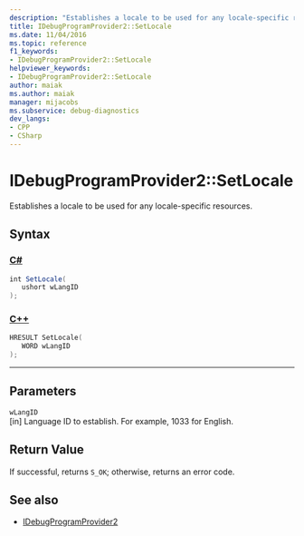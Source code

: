 ```yaml
---
description: "Establishes a locale to be used for any locale-specific resources."
title: IDebugProgramProvider2::SetLocale
ms.date: 11/04/2016
ms.topic: reference
f1_keywords:
- IDebugProgramProvider2::SetLocale
helpviewer_keywords:
- IDebugProgramProvider2::SetLocale
author: maiak
ms.author: maiak
manager: mijacobs
ms.subservice: debug-diagnostics
dev_langs:
- CPP
- CSharp
---
```

# IDebugProgramProvider2::SetLocale

Establishes a locale to be used for any locale-specific resources.

## Syntax

### [C#](#tab/csharp)
```csharp
int SetLocale(
   ushort wLangID
);
```
### [C++](#tab/cpp)
```cpp
HRESULT SetLocale(
   WORD wLangID
);
```
---

## Parameters
`wLangID`\
[in] Language ID to establish. For example, 1033 for English.

## Return Value
 If successful, returns `S_OK`; otherwise, returns an error code.

## See also
- [IDebugProgramProvider2](../../../extensibility/debugger/reference/idebugprogramprovider2.md)
